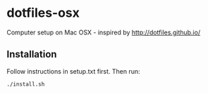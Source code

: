 dotfiles-osx
============

Computer setup on Mac OSX - inspired by http://dotfiles.github.io/

Installation
------------
Follow instructions in setup.txt first.  Then run:

    ./install.sh
